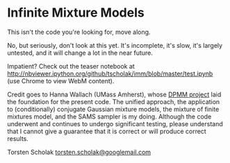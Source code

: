 Infinite Mixture Models
=======================

This isn't the code you're looking for, move along.

No, but seriously, don't look at this yet. It's incomplete, it's slow, it's
largely untested, and it will change a lot in the near future.

Impatient? Check out the teaser notebook at
http://nbviewer.ipython.org/github/tscholak/imm/blob/master/test.ipynb
(use Chrome to view WebM content).

Credit goes to Hanna Wallach (UMass Amherst), whose
[DPMM project](https://github.com/hannawallach/dpmm) laid the foundation for
the present code. The unified approach, the application to (conditionally)
conjugate Gaussian mixture models, the mixture of finite mixtures model,
and the SAMS sampler is my doing. Although the code underwent and continues to
undergo significant testing, please understand that I cannot give a guarantee
that it is correct or will produce correct results.

Torsten Scholak <torsten.scholak@googlemail.com>
